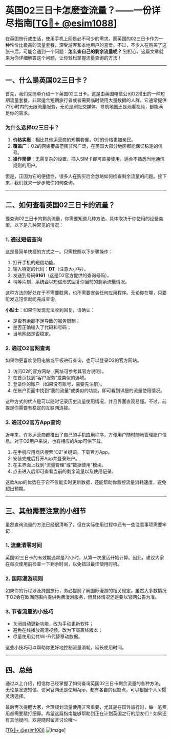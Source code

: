 # 英国02三日卡怎麽查流量？——一份详尽指南[[TG💪+ @esim1088](https://t.me/s/esim1088)]

在英国旅行或生活，使用手机上网是必不可少的需求。而英国的02三日卡作为一种性价比极高的流量套餐，深受游客和本地用户的喜爱。不过，不少人在购买了这张卡后，可能会遇到一个问题：**怎么查自己的剩余流量呢？** 别担心，这篇文章就来为你详细解答这个问题，让你轻松掌握流量查询的方法！

---

## 一、什么是英国02三日卡？

首先，我们先简单介绍一下英国02三日卡。这是由英国电信公司O2推出的一种短期流量套餐，非常适合短期旅行者或者需要临时使用大量数据的人群。它通常提供72小时内的无限流量服务，无论是刷社交媒体、导航地图还是观看视频，都能满足你的需求。

### 为什么选择02三日卡？
1. **价格实惠**：相比其他运营商的短期套餐，O2的价格更加亲民。
2. **覆盖广**：O2的网络覆盖范围非常广泛，在英国大部分地区都能保证稳定的信号。
3. **操作简便**：无需复杂的设置，插入SIM卡即可直接使用，适合不熟悉当地通信规则的用户。

但是，正因为它的便捷性，很多人在购买后会忽略如何检查剩余流量的问题。接下来，我们就来一步步教你如何查询。

---

## 二、如何查看英国02三日卡的流量？

要查询02三日卡的剩余流量，你需要知道几种方法，具体取决于你使用的设备类型。以下是几种常见的情况：

### 1. **通过短信查询**
这是最简单快捷的方式之一。只需按照以下步骤操作：

1. 打开手机的短信功能。
2. 输入特定的代码：**DT**（注意大小写）。
3. 发送到号码**6161**（这是O2官方提供的查询号码）。
4. 稍等片刻，系统会以短信形式回复你当前的剩余流量情况。

这种方法的好处在于不需要联网，也不需要安装任何应用程序。无论你在哪，只要能发送短信就能完成查询。

**小贴士**：如果你发现无法收到回复，请确认：
- 是否有余额不足导致的服务限制；
- 是否正确输入了代码和号码；
- 当地网络是否稳定。

### 2. **通过O2官网查询**
如果你更喜欢使用电脑或平板进行查询，也可以登录O2的官方网站。

1. 访问O2的官方网站（网址可参考其官方说明）。
2. 在首页找到“客户服务”或类似的选项。
3. 登录你的账户（如果没有账号，需要先注册）。
4. 在账户页面中找到“我的流量”或类似的功能，即可看到详细的流量使用情况。

这种方式的优点是可以随时记录历史流量使用情况，并且界面直观易懂。不过，前提是你需要有稳定的互联网连接。

### 3. **通过O2官方App查询**
近年来，许多运营商都推出了自己的手机应用程序，方便用户随时随地管理账户信息。对于O2用户来说，也有相应的App可供下载。

1. 在手机应用商店搜索“O2”关键词，下载官方App。
2. 安装完成后打开App并登录账户。
3. 在主界面上找到“流量管理”或“数据使用”模块。
4. 点击进入后即可查看当前的剩余流量以及使用记录。

这款App的优势在于它不仅能实时更新数据，还能帮助你监控流量消耗速度，避免超出预期。

---

## 三、其他需要注意的小细节

虽然查询流量的方法已经很清晰了，但在实际使用过程中还有一些注意事项需要牢记：

### 1. **流量清零时间**
英国02三日卡的有效期通常是72小时，从第一次激活开始计算。因此，建议大家在每次使用前检查一下剩余时间，以免错过最佳使用时机。

### 2. **国际漫游规则**
如果你的行程涉及跨国旅行，务必提前了解国际漫游的相关规定。虽然大多数情况下O2会在欧洲范围内提供免费漫游服务，但具体情况还是要以官网公告为准。

### 3. **节省流量的小技巧**
- 关闭自动更新功能，改为手动更新软件；
- 避免在线播放高清视频，改为下载离线版本；
- 尽量使用公共Wi-Fi代替移动数据。

这些小技巧可以帮助你更好地控制流量消耗，延长使用时间。

---

## 四、总结

通过以上介绍，相信你已经掌握了如何查询英国02三日卡剩余流量的各种方法。无论是发送短信、访问官网还是使用App，都有各自的优缺点，可以根据个人习惯灵活选择。

最后再次提醒大家，合理规划流量使用非常重要，尤其是在国外旅行时，每一笔费用都需要精打细算。希望这篇指南能够帮助到正在计划英国之行的朋友们！如果还有其他疑问，欢迎随时留言讨论哦～

[[TG💪+ @esim1088](https://t.me/s/esim1088) ![Image](https://i.postimg.cc/4NQfJmqS/Snipaste-2025-05-13-00-14-12.png)]